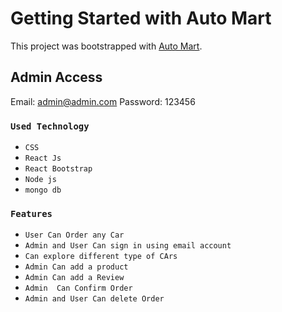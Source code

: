 # Getting Started with Auto Mart

This project was bootstrapped with [Auto Mart](https://auto-mart-d4a30.web.app/).

## Admin Access
Email: admin@admin.com
Password: 123456

### `Used Technology`


* `CSS`
* `React Js`
* `React Bootstrap`
* `Node js`
* `mongo db`

### `Features`

* `User Can Order any Car`
* `Admin and User Can sign in using email account`
* `Can explore different type of CArs`
* `Admin Can add a product`
* `Admin Can add a Review`
* `Admin  Can Confirm Order`
* `Admin and User Can delete Order`
